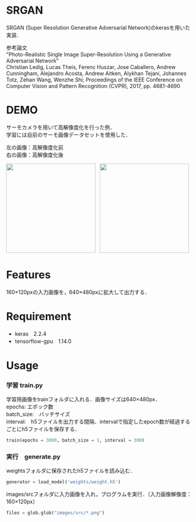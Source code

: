 # SRGAN

SRGAN (Super Resolution Generative Adversarial Network)のkerasを用いた実装．

参考論文  
"Photo-Realistic Single Image Super-Resolution Using a Generative Adversarial Network"  
 Christian Ledig, Lucas Theis, Ferenc Huszar, Jose Caballero, Andrew Cunningham, Alejandro Acosta, Andrew Aitken, Alykhan Tejani, Johannes Totz, Zehan Wang, Wenzhe Shi; Proceedings of the IEEE Conference on Computer Vision and Pattern Recognition (CVPR), 2017, pp. 4681-4690
 
# DEMO
 サーモカメラを用いて高解像度化を行った例．  
 学習には自前のサーモ画像データセットを使用した．
 
左の画像：高解像度化前  
右の画像：高解像度化後

<img src=https://user-images.githubusercontent.com/84695613/119312493-67192f80-bcad-11eb-8908-f662048d3387.png widh=320px height=240px> &nbsp;  <img src="https://user-images.githubusercontent.com/84695613/119312526-70a29780-bcad-11eb-99a4-618aec0aecd3.png" widh=320px height=240px>


# Features
 
 160×120pxの入力画像を，640×480pxに拡大して出力する．
 
# Requirement
 
* keras　2.2.4
* tensorflow-gpu　1.14.0
 
# Usage
 
### 学習  train.py
学習用画像をtrainフォルダに入れる．画像サイズは640×480px．  
epochs: エポック数  
batch_size:　バッチサイズ  
interval:　h5ファイルを出力する間隔．intervalで指定したepoch数が経過するごとにh5ファイルを保存する．  
 
```python
train(epochs = 3000, batch_size = 1, interval = 300)
```


### 実行　generate.py
weightsフォルダに保存されたh5ファイルを読み込む．  
```python
generator = load_model('weights/weight.h5')
```


images/srcフォルダに入力画像を入れ，プログラムを実行．（入力画像解像度：160×120px）  
```python
files = glob.glob("images/src/*.png")
```
